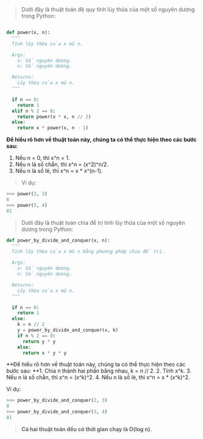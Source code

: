 > Dưới đây là thuật toán đệ quy tính lũy thừa của một số nguyên dương trong Python:
```python

def power(x, n):
  """
  Tính lũy thừa của x mũ n.

  Args:
    x: Số nguyên dương.
    n: Số nguyên dương.

  Returns:
    Lũy thừa của x mũ n.
  """

  if n == 0:
    return 1
  elif n % 2 == 0:
    return power(x * x, n // 2)
  else:
    return x * power(x, n - 1)
```

**Để hiểu rõ hơn về thuật toán này, chúng ta có thể thực hiện theo các bước sau:**
1. Nếu n = 0, thì x^n = 1.
2. Nếu n là số chẵn, thì x^n = (x^2)^n/2.
3. Nếu n là số lẻ, thì x^n = x * x^(n-1).

> Ví dụ:
```Python
>>> power(2, 3)
8
>>> power(3, 4)
81
```

> Dưới đây là thuật toán chia để trị tính lũy thừa của một số nguyên dương trong Python:
```Python
def power_by_divide_and_conquer(x, n):
  """
  Tính lũy thừa của x mũ n bằng phương pháp chia để trị.

  Args:
    x: Số nguyên dương.
    n: Số nguyên dương.

  Returns:
    Lũy thừa của x mũ n.
  """

  if n == 0:
    return 1
  else:
    k = n // 2
    y = power_by_divide_and_conquer(x, k)
    if n % 2 == 0:
      return y * y
    else:
      return x * y * y
```

**Để hiểu rõ hơn về thuật toán này, chúng ta có thể thực hiện theo các bước sau:
**1. Chia n thành hai phần bằng nhau, k = n // 2.
2. Tính x^k.
3. Nếu n là số chẵn, thì x^n = (x^k)^2.
4. Nếu n là số lẻ, thì x^n = x * (x^k)^2.

Ví dụ:
```Python
>>> power_by_divide_and_conquer(2, 3)
8
>>> power_by_divide_and_conquer(3, 4)
81
```

> **Cả hai thuật toán đều có thời gian chạy là O(log n).**